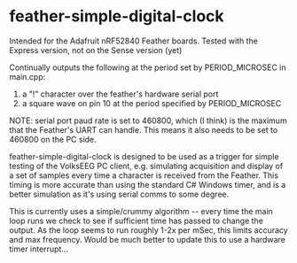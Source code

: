# feather-simple-digital-clock
  Intended for the Adafruit nRF52840 Feather boards. Tested with the 
  Express version, not on the Sense version (yet)
  
  Continually outputs the following at the period set by PERIOD_MICROSEC in main.cpp:
  1. a "!" character over the feather's hardware serial port
  1. a square wave on pin 10 at the period specified by PERIOD_MICROSEC
  
  NOTE: serial port paud rate is set to 460800, which (I think) is the maximum
  that the Feather's UART can handle. This means it also needs to be set to 460800 
  on the PC side.
  
  feather-simple-digital-clock is designed to be used as a trigger for simple 
  testing of the VolksEEG PC client, e.g. simulating acquisition and display 
  of a set of samples every time a character is received from the Feather. 
  This timing is more accurate than using the standard C# Windows timer, and 
  is a better simulation as it's using serial comms to some degree.
  
  This is currently uses a simple/crummy algorithm -- every time the 
  main loop runs we check to see if sufficient time has passed to change 
  the output. As the loop seems to run roughly 1-2x per mSec, this limits 
  accuracy and max frequency. Would be much better to update this to use a 
  hardware timer interrupt...
